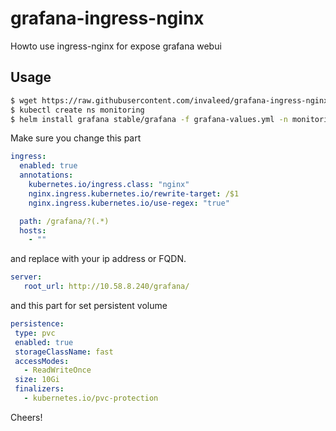 # grafana-ingress-nginx
Howto use ingress-nginx for expose grafana webui

## Usage

```bash
$ wget https://raw.githubusercontent.com/invaleed/grafana-ingress-nginx/master/grafana-values.yml
$ kubectl create ns monitoring
$ helm install grafana stable/grafana -f grafana-values.yml -n monitoring
```

Make sure you change this part

```yaml
ingress:
  enabled: true
  annotations:
    kubernetes.io/ingress.class: "nginx"
    nginx.ingress.kubernetes.io/rewrite-target: /$1
    nginx.ingress.kubernetes.io/use-regex: "true"

  path: /grafana/?(.*)
  hosts:
    - ""
 ```
 and replace with your ip address or FQDN.
 
 ```yaml
 server:
    root_url: http://10.58.8.240/grafana/
 ```
 
 and this part for set persistent volume
 
 ```yaml
 persistence:
  type: pvc
  enabled: true
  storageClassName: fast
  accessModes:
    - ReadWriteOnce
  size: 10Gi
  finalizers:
    - kubernetes.io/pvc-protection
  ```
  
  Cheers!
